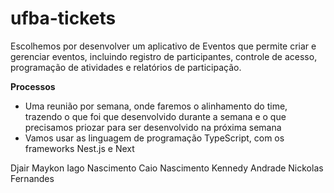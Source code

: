 # ufba-tickets
<p>Escolhemos por desenvolver um aplicativo de Eventos que permite criar e gerenciar eventos, incluindo registro de participantes, controle de acesso, programação de atividades e relatórios de participação.</p>
<b>Processos</b>
<ul>
  <li>Uma reunião por semana, onde faremos o alinhamento do time, trazendo o que foi que desenvolvido durante a semana e o que precisamos priozar para ser desenvolvido na próxima semana</li>
  <li>Vamos usar as linguagem de programação TypeScript, com os frameworks Nest.js e Next</li>
</ul>

Djair Maykon
Iago Nascimento
Caio Nascimento
Kennedy Andrade
Nickolas Fernandes
